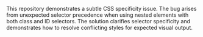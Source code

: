 This repository demonstrates a subtle CSS specificity issue.  The bug arises from unexpected selector precedence when using nested elements with both class and ID selectors. The solution clarifies selector specificity and demonstrates how to resolve conflicting styles for expected visual output.